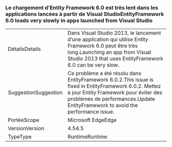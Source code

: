 ### <a name="entityframework-60-loads-very-slowly-in-apps-launched-from-visual-studio"></a><span data-ttu-id="542f3-101">Le chargement d’Entity Framework 6.0 est très lent dans les applications lancées à partir de Visual Studio</span><span class="sxs-lookup"><span data-stu-id="542f3-101">EntityFramework 6.0 loads very slowly in apps launched from Visual Studio</span></span>

|   |   |
|---|---|
|<span data-ttu-id="542f3-102">Détails</span><span class="sxs-lookup"><span data-stu-id="542f3-102">Details</span></span>|<span data-ttu-id="542f3-103">Dans Visual Studio 2013, le lancement d’une application qui utilise Entity Framework 6.0 peut être très long.</span><span class="sxs-lookup"><span data-stu-id="542f3-103">Launching an app from Visual Studio 2013 that uses EntityFramework 6.0 can be very slow.</span></span>|
|<span data-ttu-id="542f3-104">Suggestion</span><span class="sxs-lookup"><span data-stu-id="542f3-104">Suggestion</span></span>|<span data-ttu-id="542f3-105">Ce problème a été résolu dans EntityFramework 6.0.2.</span><span class="sxs-lookup"><span data-stu-id="542f3-105">This issue is fixed in EntityFramework 6.0.2.</span></span> <span data-ttu-id="542f3-106">Mettez à jour Entity Framework pour éviter des problèmes de performances.</span><span class="sxs-lookup"><span data-stu-id="542f3-106">Update EntityFramework to avoid the performance issue.</span></span>|
|<span data-ttu-id="542f3-107">Portée</span><span class="sxs-lookup"><span data-stu-id="542f3-107">Scope</span></span>|<span data-ttu-id="542f3-108">Microsoft Edge</span><span class="sxs-lookup"><span data-stu-id="542f3-108">Edge</span></span>|
|<span data-ttu-id="542f3-109">Version</span><span class="sxs-lookup"><span data-stu-id="542f3-109">Version</span></span>|<span data-ttu-id="542f3-110">4.5</span><span class="sxs-lookup"><span data-stu-id="542f3-110">4.5</span></span>|
|<span data-ttu-id="542f3-111">Type</span><span class="sxs-lookup"><span data-stu-id="542f3-111">Type</span></span>|<span data-ttu-id="542f3-112">Runtime</span><span class="sxs-lookup"><span data-stu-id="542f3-112">Runtime</span></span>|

